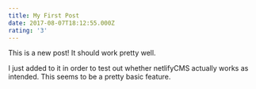 ```yaml
---
title: My First Post
date: 2017-08-07T18:12:55.000Z
rating: '3'
---
```

This is a new post! It should work pretty well.

I just added to it in order to test out whether netlifyCMS actually works as intended. This seems to be a pretty basic feature.
